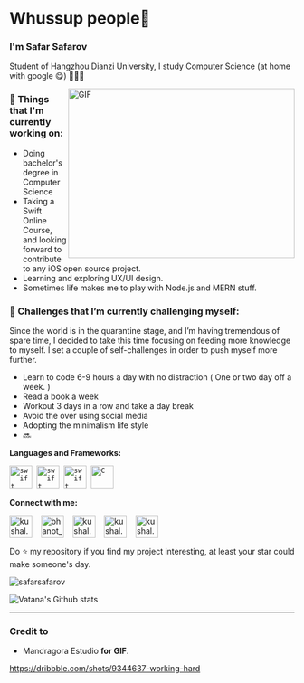 # Whussup people👋

### I'm Safar Safarov

Student of Hangzhou Dianzi University, I study Computer Science (at home with google 😋) 👨🏻‍💻

<img align="right" alt="GIF" src="https://github.com/VatanaChhorn/VatanaChhorn/blob/master/image_processing20200107-3552-13pkkb4.gif" width="400" height="300" />

### 💼 Things that I'm currently working on:

- Doing bachelor's degree in Computer Science
- Taking a Swift Online Course, and looking forward to contribute to any iOS open source project.
- Learning and exploring UX/UI design.
- Sometimes life makes me to play with Node.js and MERN stuff.

### 🌱 Challenges that I’m currently challenging myself:

Since the world is in the quarantine stage, and I’m having tremendous of spare time, I decided to take this time focusing on feeding more knowledge to myself. I set a couple of self-challenges in order to push myself more further.

- Learn to code 6-9 hours a day with no distraction ( One or two day off a week. )
- Read a book a week
- Workout 3 days in a row and take a day break
- Avoid the over using social media
- Adopting the minimalism life style
- 🔜

**Languages and Frameworks:**

<p align="left">
<code><img src="https://github.com/abranhe/programming-languages-logos/blob/master/src/javascript/javascript_48x48.png" alt="swift" width="40" height="40"/></code>&nbsp;
<code><img src="https://github.com/abranhe/programming-languages-logos/blob/master/src/python/python_48x48.png" alt="swift" width="40" height="40"/></code>&nbsp;
  <code><img src="https://github.com/abranhe/programming-languages-logos/blob/master/src/swift/swift_48x48.png" alt="swift" width="40" height="40"/></code>&nbsp;
  <code><img src="https://github.com/abranhe/programming-languages-logos/blob/master/src/c/c_48x48.png" alt="C" width="40" height="40" /></code>&nbsp;

**Connect with me:**

<p align="left">
<a href="https://www.instagram.com/codestorm/" target="blank"><img align="center" src="https://cdn.jsdelivr.net/npm/simple-icons@3.0.1/icons/instagram.svg" alt="kushal.bhanot" height="40" width="40" /></a> &nbsp;&nbsp;
<a href="https://twitter.com/safarsafarov" target="blank"><img align="center" src="https://cdn.jsdelivr.net/npm/simple-icons@3.0.1/icons/twitter.svg" alt="bhanot_kushal" height="40" width="40" /></a> &nbsp;&nbsp;
<a href="https://open.spotify.com/user/71jk9rs40fqkp8r0by1ws1rgy?si=3dV1ms89TQmkBHXbVgjn5g" target="blank"><img align="center" src="https://cdn.jsdelivr.net/npm/simple-icons@3.0.1/icons/spotify.svg" alt="kushal.bhanot.98" height="40" width="40" /></a> &nbsp;&nbsp;
  <a href="https://medium.com/@safarslife" target="blank"><img align="center" src="https://cdn.jsdelivr.net/npm/simple-icons@3.0.1/icons/medium.svg" alt="kushal.bhanot.98" height="40" width="40" /></a> &nbsp;&nbsp;
   <a href="https://unsplash.com/@codestorm" target="blank"><img align="center" src="https://cdn.jsdelivr.net/npm/simple-icons@3.0.1/icons/unsplash.svg" alt="kushal.bhanot.98" height="40" width="40" /></a> &nbsp;&nbsp;
</p>

Do ⭐ my repository if you find my project interesting, at least your star could make someone's day.

<img src="https://komarev.com/ghpvc/?username=safarsafarov" alt="safarsafarov" />

![Vatana's Github stats](https://github-readme-stats.vercel.app/api?username=safarsafarov&show_icons=true)

---

### Credit to

- Mandragora Estudio **for GIF**.

https://dribbble.com/shots/9344637-working-hard
